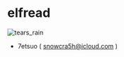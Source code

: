 # elfread
![tears_rain](https://github.com/7etsuo/elfread/assets/90065760/dcfe9759-e821-4789-960a-b631de37caea)

- 7etsuo ( snowcra5h@icloud.com )
